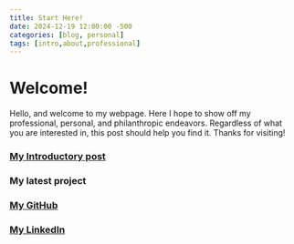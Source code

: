 ```yaml
---
title: Start Here!
date: 2024-12-19 12:00:00 -500
categories: [blog, personal]
tags: [intro,about,professional]
---
```


# Welcome!

Hello, and welcome to my webpage. Here I hope to show off my professional, personal, and philanthropic endeavors. Regardless of what you
are interested in, this post should help you find it. Thanks for visiting!

### [My Introductory post](https://clydegbll.github.io/about/)

### My latest project

### [My GitHub](https://github.com/clydegbll)

### [My LinkedIn](https://www.linkedin.com/in/clyde-ball-571204230/)

